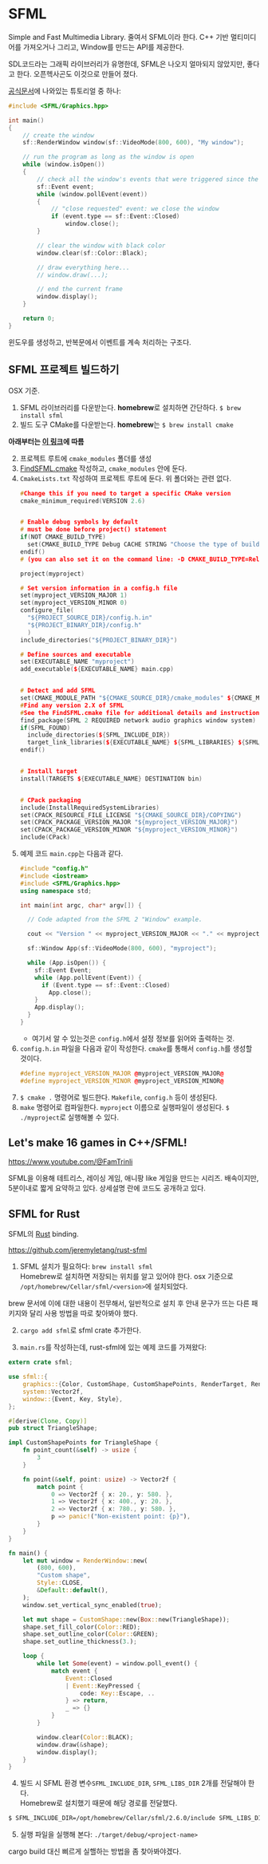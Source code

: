 # SFML

Simple and Fast Multimedia Library. 줄여서 SFML이라 한다.
C++ 기반 멀티미디어를 가져오거나 그리고, Window를 만드는 API를 제공한다.

SDL코드라는 그래픽 라이브러리가 유명한데, SFML은 나오지 얼마되지 않았지만, 좋다고 한다. 오픈헥사곤도 이것으로 만들어 졌다.

[공식문서](https://www.sfml-dev.org/tutorials/2.5/graphics-draw.php)에 나와있는 튜토리얼 중 하나:

```c++
#include <SFML/Graphics.hpp>

int main()
{
    // create the window
    sf::RenderWindow window(sf::VideoMode(800, 600), "My window");

    // run the program as long as the window is open
    while (window.isOpen())
    {
        // check all the window's events that were triggered since the last iteration of the loop
        sf::Event event;
        while (window.pollEvent(event))
        {
            // "close requested" event: we close the window
            if (event.type == sf::Event::Closed)
                window.close();
        }

        // clear the window with black color
        window.clear(sf::Color::Black);

        // draw everything here...
        // window.draw(...);

        // end the current frame
        window.display();
    }

    return 0;
}
```

윈도우를 생성하고, 반복문에서 이벤트를 계속 처리하는 구조다.

## SFML 프로젝트 빌드하기

OSX 기준.

1. SFML 라이브러리를 다운받는다. **homebrew**로 설치하면 간단하다. `$ brew install sfml`
1. 빌드 도구 CMake를 다운받는다. **homebrew**는 `$ brew install cmake`

**아래부터는 [이 링크](https://github.com/SFML/SFML/wiki/Tutorial%3A-Build-your-SFML-project-with-CMake)에 따름**

2. 프로젝트 루트에 `cmake_modules` 폴더를 생성
2. [FindSFML.cmake](https://github.com/SFML/SFML-Game-Development-Book/blob/master/CMake/FindSFML.cmake) 작성하고, `cmake_modules` 안에 둔다.
2. `CmakeLists.txt` 작성하여 프로젝트 루트에 둔다. 위 폴더와는 관련 없다.
    ```c++
    #Change this if you need to target a specific CMake version
    cmake_minimum_required(VERSION 2.6)


    # Enable debug symbols by default
    # must be done before project() statement
    if(NOT CMAKE_BUILD_TYPE)
      set(CMAKE_BUILD_TYPE Debug CACHE STRING "Choose the type of build (Debug or Release)" FORCE)
    endif()
    # (you can also set it on the command line: -D CMAKE_BUILD_TYPE=Release)

    project(myproject)

    # Set version information in a config.h file
    set(myproject_VERSION_MAJOR 1)
    set(myproject_VERSION_MINOR 0)
    configure_file(
      "${PROJECT_SOURCE_DIR}/config.h.in"
      "${PROJECT_BINARY_DIR}/config.h"
      )
    include_directories("${PROJECT_BINARY_DIR}")

    # Define sources and executable
    set(EXECUTABLE_NAME "myproject")
    add_executable(${EXECUTABLE_NAME} main.cpp)


    # Detect and add SFML
    set(CMAKE_MODULE_PATH "${CMAKE_SOURCE_DIR}/cmake_modules" ${CMAKE_MODULE_PATH})
    #Find any version 2.X of SFML
    #See the FindSFML.cmake file for additional details and instructions
    find_package(SFML 2 REQUIRED network audio graphics window system)
    if(SFML_FOUND)
      include_directories(${SFML_INCLUDE_DIR})
      target_link_libraries(${EXECUTABLE_NAME} ${SFML_LIBRARIES} ${SFML_DEPENDENCIES})
    endif()


    # Install target
    install(TARGETS ${EXECUTABLE_NAME} DESTINATION bin)


    # CPack packaging
    include(InstallRequiredSystemLibraries)
    set(CPACK_RESOURCE_FILE_LICENSE "${CMAKE_SOURCE_DIR}/COPYING")
    set(CPACK_PACKAGE_VERSION_MAJOR "${myproject_VERSION_MAJOR}")
    set(CPACK_PACKAGE_VERSION_MINOR "${myproject_VERSION_MINOR}")
    include(CPack)
    ```
2. 예제 코드 `main.cpp`는 다음과 같다.
    ```c++
    #include "config.h"
    #include <iostream>
    #include <SFML/Graphics.hpp>
    using namespace std;

    int main(int argc, char* argv[]) {

      // Code adapted from the SFML 2 "Window" example.

      cout << "Version " << myproject_VERSION_MAJOR << "." << myproject_VERSION_MINOR << endl;

      sf::Window App(sf::VideoMode(800, 600), "myproject");

      while (App.isOpen()) {
        sf::Event Event;
        while (App.pollEvent(Event)) {
          if (Event.type == sf::Event::Closed)
            App.close();
        }
        App.display();
      }
    }
    ```
    - 여기서 알 수 있는것은 `config.h`에서 설정 정보를 읽어와 출력하는 것.
2. `config.h.in` 파일을 다음과 같이 작성한다. `cmake`를 통해서 `config.h`를 생성할 것이다.
    ```c++
    #define myproject_VERSION_MAJOR @myproject_VERSION_MAJOR@
    #define myproject_VERSION_MINOR @myproject_VERSION_MINOR@
    ```
1. `$ cmake .` 명령어로 빌드한다. `Makefile`, `config.h` 등이 생성된다.
2. `make` 명령어로 컴파일한다. `myproject` 이름으로 실행파일이 생성된다. `$ ./myproject`로 실행해볼 수 있다.

## Let's make 16 games in C++/SFML!

https://www.youtube.com/@FamTrinli

SFML을 이용해 테트리스, 레이싱 게임, 애니팡 like 게임을 만드는 시리즈.
배속이지만, 5분이내로 짧게 요약하고 있다. 상세설명 란에 코드도 공개하고 있다.

## SFML for Rust

SFML의 [Rust](./rust.md) binding.

https://github.com/jeremyletang/rust-sfml

1. SFML 설치가 필요하다: `brew install sfml` \
Homebrew로 설치하면 저장되는 위치를 알고 있어야 한다. osx 기준으로 `/opt/homebrew/Cellar/sfml/<version>`에 설치되었다.

brew 문서에 이에 대한 내용이 전무해서, 일반적으로 설치 후 안내 문구가 뜨는 다른 패키지와 달리 사용 방법을 따로 찾아봐야 했다.

2. `cargo add sfml`로 sfml crate 추가한다.

3. `main.rs`를 작성하는데, rust-sfml에 있는 예제 코드를 가져왔다:

```rust
extern crate sfml;

use sfml::{
    graphics::{Color, CustomShape, CustomShapePoints, RenderTarget, RenderWindow, Shape},
    system::Vector2f,
    window::{Event, Key, Style},
};

#[derive(Clone, Copy)]
pub struct TriangleShape;

impl CustomShapePoints for TriangleShape {
    fn point_count(&self) -> usize {
        3
    }

    fn point(&self, point: usize) -> Vector2f {
        match point {
            0 => Vector2f { x: 20., y: 580. },
            1 => Vector2f { x: 400., y: 20. },
            2 => Vector2f { x: 780., y: 580. },
            p => panic!("Non-existent point: {p}"),
        }
    }
}

fn main() {
    let mut window = RenderWindow::new(
        (800, 600),
        "Custom shape",
        Style::CLOSE,
        &Default::default(),
    );
    window.set_vertical_sync_enabled(true);

    let mut shape = CustomShape::new(Box::new(TriangleShape));
    shape.set_fill_color(Color::RED);
    shape.set_outline_color(Color::GREEN);
    shape.set_outline_thickness(3.);

    loop {
        while let Some(event) = window.poll_event() {
            match event {
                Event::Closed
                | Event::KeyPressed {
                    code: Key::Escape, ..
                } => return,
                _ => {}
            }
        }

        window.clear(Color::BLACK);
        window.draw(&shape);
        window.display();
    }
}
```

4. 빌드 시 SFML 환경 변수`SFML_INCLUDE_DIR`, `SFML_LIBS_DIR` 2개를 전달해야 한다. \
Homebrew로 설치했기 때문에 해당 경로를 전달했다.

```bash
$ SFML_INCLUDE_DIR=/opt/homebrew/Cellar/sfml/2.6.0/include SFML_LIBS_DIR=/opt/homebrew/Cellar/sfml/2.6.0/lib/ cargo build
```

5. 실행 파일을 실행해 본다: `./target/debug/<project-name>`

cargo build 대신 삐르게 실핼하는 방법을 좀 찾아봐야겠다.
